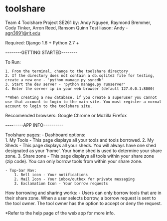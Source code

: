 toolshare
=========

Team 4 Toolshare Project SE261
by: Andy Nguyen, Raymond Bremmer, Cody Tinker, Arron Reed, Ransom Quinn
Test liason: Andy - agn3691@rit.edu

Required:
	Django 1.6 +
	Python 2.7 +

--------GETTING STARTED--------

To Run:

	1. From the terminal, change to the toolshare directory
	2. If the directory does not contain a db.sqlite3 file for testing, create a new one - 'python manage.py syncdb'
	3. Start the dev server - 'python manage.py runserver'
	4. Enter the server ip in your web browser (default 127.0.0.1:8000) 

	**When creating a new database, if you create a superuser you cannot use that account to login to the main site. You must register a normal account to login to the toolshare site.

Reccomended browsers: Google Chrome or Mozilla Firefox 

---------APP INFO----------

Toolshare pages:
	- Dashboard options:	
		1. My Tools - This page displays all your tools and tools borrowed.
		2. My Sheds - This page displays all your sheds. You will always have one shed designated as your 'home'. Your home shed is used to determine your share zone.
		3. Share zone - This page displays all tools within your share zone (zip code). You can only borrow tools from within your share zone. 

	- Top-bar Nav:
		1. Bell icon - Your notifications
		2. Mail Icon - Your inbox/outbox for private messaging
		3. Exclamation Icon - Your borrow requests

How borrowing and sharing works:
	- Users can only borrow tools that are in their share zone. When a user selects borrow, a borrow request is sent to the tool owner. The tool owner has the option to accept or deny the request. 

*Refer to the help page of the web app for more info.
